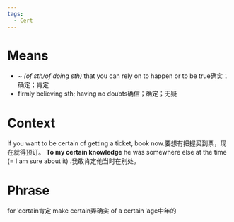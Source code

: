 ```yaml
---
tags:
  - Cert
---
```

# Means
- *~ (of sth/of doing sth)* that you can rely on to happen or to be true确实；确定；肯定
- firmly believing sth; having no doubts确信；确定；无疑
# Context
If you want to be certain of getting a ticket, book now.要想有把握买到票，现在就得预订。
**To my certain knowledge** he was somewhere else at the time (= I am sure about it) .我敢肯定他当时在别处。
# Phrase
for ˈcertain肯定
make certain弄确实
of a certain ˈage中年的